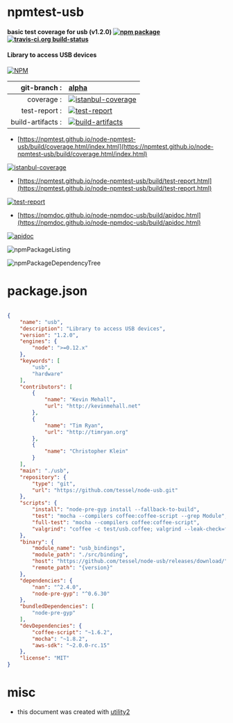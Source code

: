 # npmtest-usb

#### basic test coverage for  usb (v1.2.0)  [![npm package](https://img.shields.io/npm/v/npmtest-usb.svg?style=flat-square)](https://www.npmjs.org/package/npmtest-usb) [![travis-ci.org build-status](https://api.travis-ci.org/npmtest/node-npmtest-usb.svg)](https://travis-ci.org/npmtest/node-npmtest-usb)

#### Library to access USB devices

[![NPM](https://nodei.co/npm/usb.png?downloads=true&downloadRank=true&stars=true)](https://www.npmjs.com/package/usb)

| git-branch : | [alpha](https://github.com/npmtest/node-npmtest-usb/tree/alpha)|
|--:|:--|
| coverage : | [![istanbul-coverage](https://npmtest.github.io/node-npmtest-usb/build/coverage.badge.svg)](https://npmtest.github.io/node-npmtest-usb/build/coverage.html/index.html)|
| test-report : | [![test-report](https://npmtest.github.io/node-npmtest-usb/build/test-report.badge.svg)](https://npmtest.github.io/node-npmtest-usb/build/test-report.html)|
| build-artifacts : | [![build-artifacts](https://npmtest.github.io/node-npmtest-usb/glyphicons_144_folder_open.png)](https://github.com/npmtest/node-npmtest-usb/tree/gh-pages/build)|

- [https://npmtest.github.io/node-npmtest-usb/build/coverage.html/index.html](https://npmtest.github.io/node-npmtest-usb/build/coverage.html/index.html)

[![istanbul-coverage](https://npmtest.github.io/node-npmtest-usb/build/screenCapture.buildCi.browser.%252Ftmp%252Fbuild%252Fcoverage.lib.html.png)](https://npmtest.github.io/node-npmtest-usb/build/coverage.html/index.html)

- [https://npmtest.github.io/node-npmtest-usb/build/test-report.html](https://npmtest.github.io/node-npmtest-usb/build/test-report.html)

[![test-report](https://npmtest.github.io/node-npmtest-usb/build/screenCapture.buildCi.browser.%252Ftmp%252Fbuild%252Ftest-report.html.png)](https://npmtest.github.io/node-npmtest-usb/build/test-report.html)

- [https://npmdoc.github.io/node-npmdoc-usb/build/apidoc.html](https://npmdoc.github.io/node-npmdoc-usb/build/apidoc.html)

[![apidoc](https://npmdoc.github.io/node-npmdoc-usb/build/screenCapture.buildCi.browser.%252Ftmp%252Fbuild%252Fapidoc.html.png)](https://npmdoc.github.io/node-npmdoc-usb/build/apidoc.html)

![npmPackageListing](https://npmtest.github.io/node-npmtest-usb/build/screenCapture.npmPackageListing.svg)

![npmPackageDependencyTree](https://npmtest.github.io/node-npmtest-usb/build/screenCapture.npmPackageDependencyTree.svg)



# package.json

```json

{
    "name": "usb",
    "description": "Library to access USB devices",
    "version": "1.2.0",
    "engines": {
        "node": ">=0.12.x"
    },
    "keywords": [
        "usb",
        "hardware"
    ],
    "contributors": [
        {
            "name": "Kevin Mehall",
            "url": "http://kevinmehall.net"
        },
        {
            "name": "Tim Ryan",
            "url": "http://timryan.org"
        },
        {
            "name": "Christopher Klein"
        }
    ],
    "main": "./usb",
    "repository": {
        "type": "git",
        "url": "https://github.com/tessel/node-usb.git"
    },
    "scripts": {
        "install": "node-pre-gyp install --fallback-to-build",
        "test": "mocha --compilers coffee:coffee-script --grep Module",
        "full-test": "mocha --compilers coffee:coffee-script",
        "valgrind": "coffee -c test/usb.coffee; valgrind --leak-check=full --show-possibly-lost=no node --expose-gc --trace-gc node_modules/mocha/bin/_mocha -R spec"
    },
    "binary": {
        "module_name": "usb_bindings",
        "module_path": "./src/binding",
        "host": "https://github.com/tessel/node-usb/releases/download/",
        "remote_path": "{version}"
    },
    "dependencies": {
        "nan": "^2.4.0",
        "node-pre-gyp": "^0.6.30"
    },
    "bundledDependencies": [
        "node-pre-gyp"
    ],
    "devDependencies": {
        "coffee-script": "~1.6.2",
        "mocha": "~1.8.2",
        "aws-sdk": "~2.0.0-rc.15"
    },
    "license": "MIT"
}
```



# misc
- this document was created with [utility2](https://github.com/kaizhu256/node-utility2)
